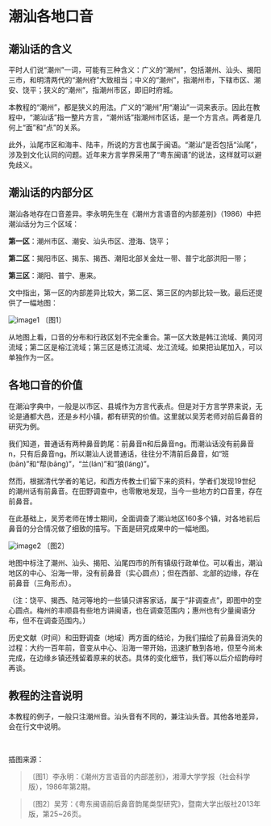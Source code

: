 # 潮汕各地口音

## 潮汕话的含义

平时人们说“潮州”一词，可能有三种含义：广义的“潮州”，包括潮州、汕头、揭阳三市，和明清两代的“潮州府”大致相当；中义的“潮州”，指潮州市，下辖市区、潮安、饶平；狭义的“潮州”，指潮州市区，即旧时府城。

本教程的“潮州”，都是狭义的用法。广义的“潮州”用“潮汕”一词来表示。因此在教程中，“潮汕话”指一整片方言，“潮州话”指潮州市区话，是一个方言点。两者是几何上“面”和“点”的关系。

此外，汕尾市区和海丰、陆丰，所说的方言也属于闽语。“潮汕”是否包括“汕尾”，涉及到文化认同的问题。近年来方言学界采用了“粤东闽语”的说法，这样就可以避免歧义。

## 潮汕话的内部分区

潮汕各地存在口音差异。李永明先生在《潮州方言语音的内部差别》（1986）中把潮汕话分为三个区域：

**第一区**：潮州市区、潮安、汕头市区、澄海、饶平；

**第二区**：揭阳市区、揭东、揭西、潮阳北部关金灶一带、普宁北部洪阳一带；

**第三区**：潮阳、普宁、惠来。

文中指出，第一区的内部差异比较大，第二区、第三区的内部比较一致。最后还提供了一幅地图：

![image1] 〔图1〕

从地图上看，口音的分布和行政区划不完全重合。第一区大致是韩江流域、黄冈河流域；第二区是榕江流域；第三区是练江流域、龙江流域。如果把汕尾加入，可以单独作为一区。

## 各地口音的价值

在潮汕字典中，一般是以市区、县城作为方言代表点。但是对于方言学界来说，无论是通都大邑，还是乡村小镇，都有研究的价值。这里就以吴芳老师对前后鼻音的研究为例。

我们知道，普通话有两种鼻音韵尾：前鼻音n和后鼻音ng。而潮汕话没有前鼻音n，只有后鼻音ng。所以潮汕人说普通话，往往分不清前后鼻音，如“班(bān)”和“帮(bāng)”，“兰(lán)”和“狼(láng)”。

然而，根据清代学者的笔记，和西方传教士们留下来的资料，学者们发现19世纪的潮州话有前鼻音。在田野调查中，也零散地发现，当今一些地方的口音里，存在前鼻音。

在此基础上，吴芳老师在博士期间，全面调查了潮汕地区160多个镇，对各地前后鼻音的分合情况做了细致的描写。下面是研究成果中的一幅地图。

![image2] 〔图2〕

地图中标注了潮州、汕头、揭阳、汕尾四市的所有镇级行政单位。可以看出，潮汕地区的中心、沿海一带，没有前鼻音（实心圆点）；但在西部、北部的边缘，存在前鼻音（三角形点）。

（注：饶平、揭西、陆河等地的一些镇只讲客家话，属于“非调查点”，即图中的空心圆点。梅州的丰顺县有些地方讲闽语，也在调查范围内；惠州也有少量闽语分布，但不在调查范围内。）

历史文献（时间）和田野调查（地域）两方面的结论，为我们描绘了前鼻音消失的过程：大约一百年前，音变从中心、沿海一带开始，迅速扩散到各地，但至今尚未完成，在边缘乡镇还残留着原来的状态。具体的变化细节，我们等以后介绍韵母时再谈。

## 教程的注音说明

本教程的例子，一般只注潮州音。汕头音有不同的，兼注汕头音。其他各地差异，会在行文中说明。

<br>

插图来源：

> 〔图1〕李永明：《潮州方言语音的内部差别》，湘潭大学学报（社会科学版），1986年第2期。

> 〔图2〕吴芳：《粤东闽语前后鼻音韵尾类型研究》，暨南大学出版社2013年版，第25~26页。

[image1]: https://ww3.sinaimg.cn/large/006mIeATjw1f2066ux1p1j30ve0y4ag8.jpg
[image2]: https://ww2.sinaimg.cn/large/006mIeATjw1f2066va0u8j31dm0zmdrz.jpg

